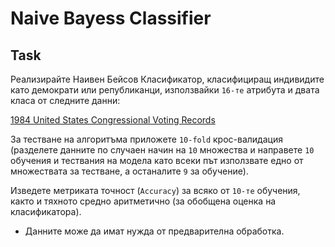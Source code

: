 # Naive Bayess Classifier

## Task

Реализирайте Наивен Бейсов Класификатор, класифициращ индивидите като демократи или републиканци, използвайки `16-те` атрибута и двата класа от следните данни: 

[1984 United States Congressional Voting Records](http://archive.ics.uci.edu/ml/datasets/Congressional+Voting+Records)

За тестване на алгоритъма приложете `10-fold` крос-валидация (разделете данните по случаен начин на `10` множества и направете `10` обучения и тествания на модела като всеки път използвате едно от множествата за тестване, а останалите `9` за обучение).

Изведете метриката точност (`Accuracy`) за всяко от `10-те` обучения, както и тяхното средно аритметично (за обобщена оценка на класификатора).

* Данните може да имат нужда от предварителна обработка.
